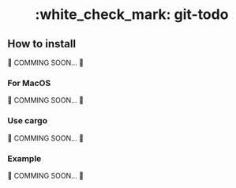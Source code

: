 <h1 align="center">:white_check_mark: git-todo</h1>

## How to install

:construction: COMMING SOON... :construction:

### For MacOS

:construction: COMMING SOON... :construction:

### Use cargo

:construction: COMMING SOON... :construction:

### Example

:construction: COMMING SOON... :construction:
